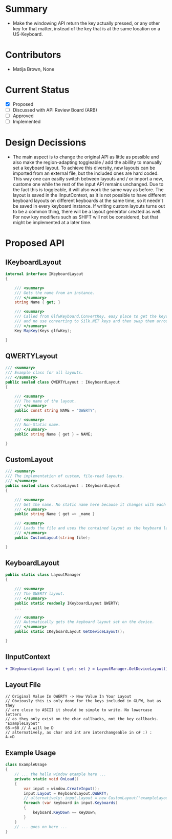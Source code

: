 # Summary
- Make the windowing API return the key actually pressed, or any other key for that matter, instead of the key that is at
the same location on a US-Keyboard.

# Contributors
- Matija Brown, None

# Current Status
- [x] Proposed
- [ ] Discussed with API Review Board (ARB)
- [ ] Approved
- [ ] Implemented

# Design Decissions
- The main aspect is to change the original API as little as possible and also make the region-adapting
toggleable / add the abillity to manually set a keyboard layout. To achieve this diversity,
new layouts can be imported from an external file, but the included ones are hard coded. This way one can easilly switch between
layouts and / or import a new, custome one while the rest of the input API remains unchanged. Due to the fact this is toggleable,
it will also work the same way as before. The layout is saved in the IInputContext, as it is not possible to have different
keyboard layouts on different keyboards at the same time, so it needn't be saved in every keyboard instance. If writing custom layouts
turns out to be a common thing, there will be a layout generator created as well. For now key modifiers such as SHIFT will not be
considered, but that might be implemented at a later time.

# Proposed API

## IKeyboardLayout
```cs
internal interface IKeyboardLayout
{

    /// <summary>
    /// Gets the name from an instance.
    /// </summary>
    string Name { get; }

    /// <summary>
    /// Called from GlfwKeyboard.ConvertKey, easy place to get the keys,
    /// and no use converting to Silk.NET keys and then swap them arround again.
    /// </summary>
    Key MapKey(Keys glfwKey);

}
```

## QWERTYLayout
```cs
/// <summary>
/// Example class for all layouts.
/// </summary>
public sealed class QWERTYLayout : IKeyboardLayout
{

    /// <summary>
    /// The name of the layout.
    /// </summary>
    public const string NAME = "QWERTY";

    /// <summary>
    /// Non-Static name.
    /// </summary>
    public string Name { get } = NAME;

}
```

## CustomLayout
```cs
/// <summary>
/// The implementation of custom, file-read layouts.
/// </summary>
public sealed class CustomLayout : IKeyboardLayout
{

    /// <summary>
    /// Get the name. No static name here because it changes with each file.
    /// </summary>
    public string Name { get => _name }

    /// <summary>
    /// Loads the file and uses the contained layout as the keyboard layout.
    /// </summary>
    public CustomLayout(string file);

}
```

## KeyboardLayout
```cs
public static class LayoutManager
{

    /// <summary>
    /// The QWERTY layout.
    /// </summary>
    public static readonly IKeyboardLayout QWERTY;
    ...

    /// <summary>
    /// Automatically gets the keyboard layout set on the device.
    /// </summary>
    public static IKeyboardLayout GetDeviceLayout();

}
```

## IInputContext
```diff
+ IKeyboardLayout Layout { get; set } = LayoutManager.GetDeviceLayout();
```

## Layout File
```
// Original Value In QWERTY -> New Value In Your Layout
// Obviously this is only done for the keys included in GLFW, but as they
// are close to ASCII it should be simple to write. No lowercase letters
// as they only exist on the char callbacks, not the key callbacks.
"ExampleLayout"
65->68 // A will be D
// alternatively, as char and int are interchangeable in c# :) :
A->D
```

## Example Usage
```cs
class ExampleUsage
{
    // ... the hello window example here ...
    private static void OnLoad()
    {
        var input = window.CreateInput();
        input.Layout = KeyboardLayout.QWERTY;
        // alternatively: input.Layout = new CustomLayout("exampleLayout.layout");
        foreach (var keyboard in input.Keyboards)
        {
            keyboard.KeyDown += KeyDown;
        }
    }
    // ... goes on here ...
}
```